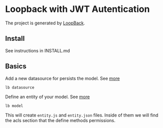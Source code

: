 # Loopback with JWT Autentication

The project is generated by [LoopBack](http://loopback.io).

## Install

See instructions in INSTALL.md

## Basics

Add a new datasource for persists the model. See [more](https://loopback.io/doc/en/lb3/Create-new-data-source.html)

	lb datasource

Define an entity of your model. See [more](https://loopback.io/doc/en/lb3/Create-new-models.html)

	lb model

This will create `entity.js` and `entity.json` files. Inside of them we will find  the acls section that the define methods permissions.